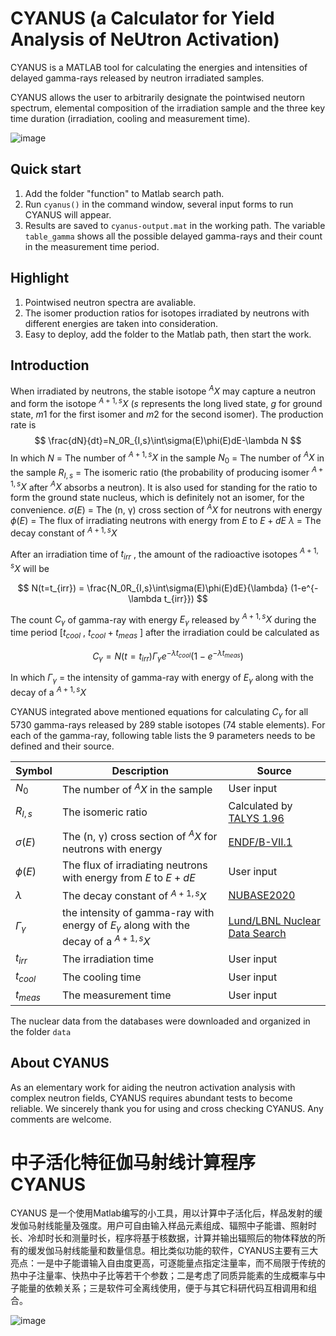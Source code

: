 CYANUS (a Calculator for Yield Analysis of NeUtron Activation)
====

CYANUS is a MATLAB tool for calculating the energies and intensities of delayed gamma-rays released by neutron irradiated samples. 

CYANUS allows the user to arbitrarily designate the pointwised neutorn spectrum, elemental composition of the irradiation sample and the three key time duration (irradiation, cooling and measurement time). 

![image](https://github.com/BH1TAN/cyanus/tree/main/image/input_output.png)

## Quick start
1. Add the folder "function" to Matlab search path.
2. Run `cyanus()` in the command window, several input forms to run CYANUS will appear. 
3. Results are saved to `cyanus-output.mat` in the working path. The variable `table_gamma` shows all the possible delayed gamma-rays and their count in the measurement time period.

## Highlight
1. Pointwised neutron spectra are avaliable.
2. The isomer production ratios for isotopes irradiated by neutrons with different energies are taken into consideration.
3. Easy to deploy, add the folder to the Matlab path, then start the work.

## Introduction
When irradiated by neutrons, the stable isotope $^AX$ may capture a neutron and form the isotope $^{A+1,s}X$ ($s$ represents the long lived state, $g$ for ground state, $m1$ for the first isomer and $m2$ for the second isomer). The production rate is
$$
\frac{dN}{dt}=N_0R_{I,s}\int\sigma(E)\phi(E)dE-\lambda N
$$
In which
    $N$ = The number of $^{A+1,s}X$ in the sample
    $N_0$ = The number of $^AX$ in the sample
    $R_{I,s}$ = The isomeric ratio (the probability of producing isomer $^{A+1,s}X$ after $^AX$ absorbs a neutron). It is also used for standing for the ratio to form the ground state nucleus, which is definitely not an isomer, for the convenience.
    $\sigma(E)$ = The (n, γ) cross section of $^AX$ for neutrons with energy  
    $\phi(E)$ = The flux of irradiating neutrons with energy from $E$ to $E+dE$
    $\lambda$ = The decay constant of $^{A+1,s}X$

After an irradiation time of $t_{irr}$ , the amount of the radioactive isotopes $^{A+1,s}X$ will be 

$$
N(t=t_{irr}) = \frac{N_0R_{I,s}\int\sigma(E)\phi(E)dE}{\lambda} (1-e^{-\lambda t_{irr}})
$$

The count $C_{\gamma}$ of gamma-ray with energy $E_{\gamma}$ released by $^{A+1,s}X$ during the time period [$t_{cool}$ , $t_{cool}+t_{meas}$ ] after the irradiation could be calculated as

$$
C_{\gamma}=N(t=t_{irr})\Gamma_{\gamma}e^{-\lambda t_{cool}}(1-e^{-\lambda t_{meas}})
$$

In which
    $\Gamma_{\gamma}$ = the intensity of gamma-ray with energy of $E_\gamma$ along with the decay of a $^{A+1,s}X$

CYANUS integrated above mentioned equations for calculating $C_{\gamma}$ for all 5730 gamma-rays released by 289 stable isotopes (74 stable elements). For each of the gamma-ray, following table lists the 9 parameters needs to be defined and their source. 

| Symbol | Description | Source |
|-------|-------|--------|
| $N_0$ | The number of $^AX$ in the sample | User input |
| $R_{I,s}$ | The isomeric ratio | Calculated by [TALYS 1.96](https://tendl.web.psi.ch/tendl_2021/talys.html) |
| $\sigma(E)$ | The (n, γ) cross section of $^AX$ for neutrons with energy | [ENDF/B-VII.1](https://www-nds.iaea.org/exfor/endf.htm) |
| $\phi(E)$ | The flux of irradiating neutrons with energy from $E$ to $E+dE$ | User input |
| $\lambda$ | The decay constant of $^{A+1,s}X$ | [NUBASE2020](https://www-nds.iaea.org/relnsd/nubase/nubase_min.html) |
| $\Gamma_{\gamma}$ | the intensity of gamma-ray with energy of $E_\gamma$ along with the decay of a $^{A+1,s}X$ | [Lund/LBNL Nuclear Data Search](http://nucleardata.nuclear.lu.se/toi/nucSearch.asp) |
| $t_{irr}$ | The irradiation time | User input |
| $t_{cool}$ | The cooling time | User input |
| $t_{meas}$ | The measurement time | User input |

The nuclear data from the databases were downloaded and organized in the folder `data`



## About CYANUS
As an elementary work for aiding the neutron activation analysis with complex neutron fields, CYANUS requires abundant tests to become reliable. We sincerely thank you for using and cross checking CYANUS. Any comments are welcome.



中子活化特征伽马射线计算程序CYANUS
====

CYANUS 是一个使用Matlab编写的小工具，用以计算中子活化后，样品发射的缓发伽马射线能量及强度。用户可自由输入样品元素组成、辐照中子能谱、照射时长、冷却时长和测量时长，程序将基于核数据，计算并输出辐照后的物体释放的所有的缓发伽马射线能量和数量信息。相比类似功能的软件，CYANUS主要有三大亮点：一是中子能谱输入自由度更高，可逐能量点指定注量率，而不局限于传统的热中子注量率、快热中子比等若干个参数；二是考虑了同质异能素的生成概率与中子能量的依赖关系；三是软件可全离线使用，便于与其它科研代码互相调用和组合。

![image](https://github.com/BH1TAN/cyanus/tree/main/image/input_output2.png)

